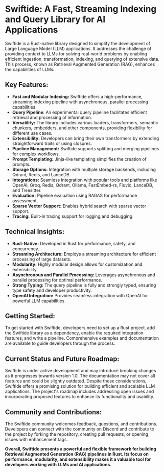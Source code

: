 # **Swiftide: A Fast, Streaming Indexing and Query Library for AI Applications**

Swiftide is a Rust-native library designed to simplify the development of Large Language Model (LLM) applications. It addresses the challenge of providing context to LLMs for solving real-world problems by enabling efficient ingestion, transformation, indexing, and querying of extensive data. This process, known as Retrieval Augmented Generation (RAG), enhances the capabilities of LLMs.

## **Key Features:**

* **Fast and Modular Indexing:** Swiftide offers a high-performance, streaming indexing pipeline with asynchronous, parallel processing capabilities.
* **Query Pipeline:** An experimental query pipeline facilitates efficient retrieval and processing of information.
* **Versatility:** The library includes various loaders, transformers, semantic chunkers, embedders, and other components, providing flexibility for different use cases.
* **Extensibility:** Developers can bring their own transformers by extending straightforward traits or using closures.
* **Pipeline Management:** Swiftide supports splitting and merging pipelines for complex workflows.
* **Prompt Templating:** Jinja-like templating simplifies the creation of prompts.
* **Storage Options:** Integration with multiple storage backends, including Qdrant, Redis, and LanceDB.
* **Integrations:** Seamless integration with popular tools and platforms like OpenAI, Groq, Redis, Qdrant, Ollama, FastEmbed-rs, Fluvio, LanceDB, and Treesitter.
* **Evaluation:** Pipeline evaluation using RAGAS for performance assessment.
* **Sparse Vector Support:** Enables hybrid search with sparse vector support.
* **Tracing:** Built-in tracing support for logging and debugging.

## **Technical Insights:**

* **Rust-Native:** Developed in Rust for performance, safety, and concurrency.
* **Streaming Architecture:** Employs a streaming architecture for efficient processing of large datasets.
* **Modularity:** Highly modular design allows for customization and extensibility.
* **Asynchronous and Parallel Processing:** Leverages asynchronous and parallel processing for optimal performance.
* **Strong Typing:** The query pipeline is fully and strongly typed, ensuring type safety and developer productivity.
* **OpenAI Integration:** Provides seamless integration with OpenAI for powerful LLM capabilities.

## **Getting Started:**

To get started with Swiftide, developers need to set up a Rust project, add the Swiftide library as a dependency, enable the required integration features, and write a pipeline. Comprehensive examples and documentation are available to guide developers through the process.

## **Current Status and Future Roadmap:**

Swiftide is under active development and may introduce breaking changes as it progresses towards version 1.0. The documentation may not cover all features and could be slightly outdated. Despite these considerations, Swiftide offers a promising solution for building efficient and scalable LLM applications. The project's roadmap includes addressing open issues and incorporating proposed features to enhance its functionality and usability.

## **Community and Contributions:**

The Swiftide community welcomes feedback, questions, and contributions. Developers can connect with the community on Discord and contribute to the project by forking the repository, creating pull requests, or opening issues with enhancement tags.

**Overall, Swiftide presents a powerful and flexible framework for building Retrieval Augmented Generation (RAG) pipelines in Rust. Its focus on performance, modularity, and extensibility makes it a valuable tool for developers working with LLMs and AI applications.**

